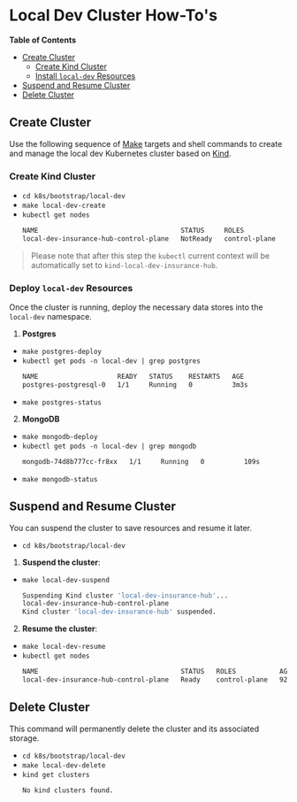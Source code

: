 # Local Dev Cluster How-To's

<!-- START doctoc generated TOC please keep comment here to allow auto update -->
<!-- DON'T EDIT THIS SECTION, INSTEAD RE-RUN doctoc TO UPDATE -->
**Table of Contents**

- [Create Cluster](#create-cluster)
  - [Create Kind Cluster](#create-kind-cluster)
  - [Install `local-dev` Resources](#install-local-dev-resources)
- [Suspend and Resume Cluster](#suspend-and-resume-cluster)
- [Delete Cluster](#delete-cluster)

<!-- END doctoc generated TOC please keep comment here to allow auto update -->

## Create Cluster

Use the following sequence of [Make](https://www.gnu.org/software/make/) targets and shell commands
to create and manage the local dev Kubernetes cluster based
on [Kind](https://github.com/kubernetes-sigs/kind?tab=readme-ov-file).

### Create Kind Cluster

- `cd k8s/bootstrap/local-dev`
- `make local-dev-create`
- `kubectl get nodes`
    ```bash
    NAME                                    STATUS     ROLES           AGE   VERSION
    local-dev-insurance-hub-control-plane   NotReady   control-plane   16s   v1.33.2
    ```

> Please note that after this step the `kubectl` current context will be automatically set to
`kind-local-dev-insurance-hub`.

### Deploy `local-dev` Resources

Once the cluster is running, deploy the necessary data stores into the `local-dev` namespace.

1. **Postgres**
- `make postgres-deploy`
- `kubectl get pods -n local-dev | grep postgres`
    ```bash
    NAME                    READY   STATUS    RESTARTS   AGE
    postgres-postgresql-0   1/1     Running   0          3m3s    
    ```
- `make postgres-status`

2. **MongoDB**  
- `make mongodb-deploy`
- `kubectl get pods -n local-dev | grep mongodb`
    ```bash
    mongodb-74d8b777cc-fr8xx   1/1     Running   0          109s
    ```
- `make mongodb-status`  

## Suspend and Resume Cluster

You can suspend the cluster to save resources and resume it later.
- `cd k8s/bootstrap/local-dev`

1. **Suspend the cluster**:
- `make local-dev-suspend`
    ```bash
    Suspending Kind cluster 'local-dev-insurance-hub'...
    local-dev-insurance-hub-control-plane
    Kind cluster 'local-dev-insurance-hub' suspended.
    ```

2. **Resume the cluster**:
- `make local-dev-resume`
- `kubectl get nodes`
    ```bash
    NAME                                    STATUS   ROLES           AGE   VERSION
    local-dev-insurance-hub-control-plane   Ready    control-plane   92m   v1.33.2
    ```

## Delete Cluster

This command will permanently delete the cluster and its associated storage.

- `cd k8s/bootstrap/local-dev` 
- `make local-dev-delete`
- `kind get clusters`
    ```bash
    No kind clusters found.
    ```